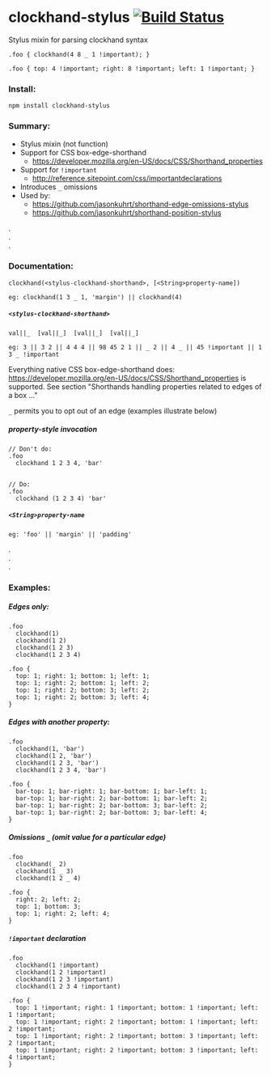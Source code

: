 # clockhand-stylus [![Build Status](https://travis-ci.org/jasonkuhrt/clockhand-stylus.png)](https://travis-ci.org/jasonkuhrt/clockhand-stylus)

Stylus mixin for parsing clockhand syntax
```
.foo { clockhand(4 8 _ 1 !important); }

.foo { top: 4 !important; right: 8 !important; left: 1 !important; }
```


### Install:
```
npm install clockhand-stylus
```
### Summary:
- Stylus mixin (not function)
- Support for CSS box-edge-shorthand
  - https://developer.mozilla.org/en-US/docs/CSS/Shorthand_properties
- Support for `!important`
  - http://reference.sitepoint.com/css/importantdeclarations
- Introduces `_` omissions
- Used by:
  - https://github.com/jasonkuhrt/shorthand-edge-omissions-stylus
  - https://github.com/jasonkuhrt/shorthand-position-stylus

.  
.  
.  

### Documentation:

```
clockhand(<stylus-clockhand-shorthand>, [<String>property-name])

eg: clockhand(1 3 _ 1, 'margin') || clockhand(4)
```

##### `<stylus-clockhand-shorthand>`
```
val||_  [val||_]  [val||_]  [val||_]

eg: 3 || 3 2 || 4 4 4 || 98 45 2 1 || _ 2 || 4 _ || 45 !important || 1 3 _ !important
```
Everything native CSS box-edge-shorthand does: https://developer.mozilla.org/en-US/docs/CSS/Shorthand_properties is supported.
See section "Shorthands handling properties related to edges of a box ..."

`_` permits you to opt out of an edge (examples illustrate below)

##### property-style invocation
```
// Don't do:
.foo
  clockhand 1 2 3 4, 'bar'


// Do:
.foo
  clockhand (1 2 3 4) 'bar'
```


##### `<String>property-name`
```
eg: 'foo' || 'margin' || 'padding'

```
.  
.  
.  
### Examples:

##### Edges only:
```
.foo
  clockhand(1)
  clockhand(1 2)
  clockhand(1 2 3)
  clockhand(1 2 3 4)

.foo {
  top: 1; right: 1; bottom: 1; left: 1;
  top: 1; right: 2; bottom: 1; left: 2;
  top: 1; right: 2; bottom: 3; left: 2;
  top: 1; right: 2; bottom: 3; left: 4;
}
```
##### Edges with another property:
```
.foo
  clockhand(1, 'bar')
  clockhand(1 2, 'bar')
  clockhand(1 2 3, 'bar')
  clockhand(1 2 3 4, 'bar')

.foo {
  bar-top: 1; bar-right: 1; bar-bottom: 1; bar-left: 1;
  bar-top: 1; bar-right: 2; bar-bottom: 1; bar-left: 2;
  bar-top: 1; bar-right: 2; bar-bottom: 3; bar-left: 2;
  bar-top: 1; bar-right: 2; bar-bottom: 3; bar-left: 4;
}
```
##### Omissions `_` (omit value for a particular edge)
```
.foo
  clockhand(_ 2)
  clockhand(1 _ 3)
  clockhand(1 2 _ 4)

.foo {
  right: 2; left: 2;
  top: 1; bottom: 3;
  top: 1; right: 2; left: 4;
}
```
##### `!important` declaration
```
.foo
  clockhand(1 !important)
  clockhand(1 2 !important)
  clockhand(1 2 3 !important)
  clockhand(1 2 3 4 !important)

.foo {
  top: 1 !important; right: 1 !important; bottom: 1 !important; left: 1 !important;
  top: 1 !important; right: 2 !important; bottom: 1 !important; left: 2 !important;
  top: 1 !important; right: 2 !important; bottom: 3 !important; left: 2 !important;
  top: 1 !important; right: 2 !important; bottom: 3 !important; left: 4 !important;
}
```
